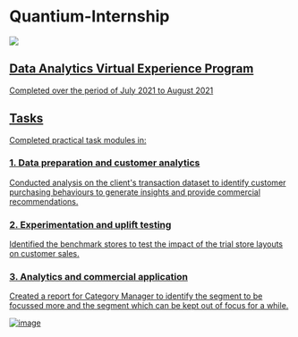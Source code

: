 # Quantium-Internship

<a href="https://datagrad.github.io/"><img src="https://img.shields.io/badge/My%20Data%20Science%20Projects-Click%20here%20to%20Check%20my%20other%20Projects-blue">

## Data Analytics Virtual Experience Program

Completed over the period of July 2021 to August 2021

## Tasks
Completed practical task modules in:
### 1. Data preparation and customer analytics
Conducted analysis on the client's transaction dataset to identify customer purchasing behaviours to generate insights and provide commercial recommendations.

### 2. Experimentation and uplift testing
Identified the benchmark stores to test the impact of the trial store layouts on customer sales.

### 3. Analytics and commercial application
Created a report for Category Manager to identify the segment to be focussed more and the segment which can be kept out of focus for a while.

![image](https://user-images.githubusercontent.com/73750698/140772730-65134964-8e94-4712-a69f-c8f160fd40c8.png)
